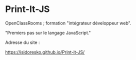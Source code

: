 # Print-It-JS

OpenClassRooms ; formation "intégrateur développeur web".

"Premiers pas sur le langage JavaScript."

Adresse du site :

 https://isidoresko.github.io/Print-it-JS/
